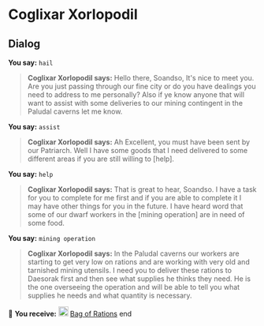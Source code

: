# Coglixar Xorlopodil




## Dialog

**You say:** `hail`



>**Coglixar Xorlopodil says:** Hello there, Soandso, It's nice to meet you. Are you just passing through our fine city or do you have dealings you need to address to me personally? Also if ye know anyone that will want to assist with some deliveries to our mining contingent in the Paludal caverns let me know.

**You say:** `assist`



>**Coglixar Xorlopodil says:** Ah Excellent, you must have been sent by our Patriarch.  Well I have some goods that I need delivered to some different areas if you are still willing to [help].

**You say:** `help`



>**Coglixar Xorlopodil says:** That is great to hear, Soandso. I have a task for you to complete for me first and if you are able to complete it I may have other things for you in the future. I have heard word that some of our dwarf workers in the [mining operation] are in need of some food.

**You say:** `mining operation`



>**Coglixar Xorlopodil says:** In the Paludal caverns our workers are starting to get very low on rations and are working with very old and tarnished mining utensils. I need you to deliver these rations to Daesorak first and then see what supplies he thinks they need. He is the one overseeing the operation and will be able to tell you what supplies he needs and what quantity is necessary.


 &#127873; **You receive:**  <img style="background:url(/static/icons/blank_slot.gif);width:20px;height:20px;" src="/static/icons/item_539.png" alt="" /> <a
                                href="/item/4747" data-url="4747" class="tooltip-link link">Bag of Rations</a>
end

